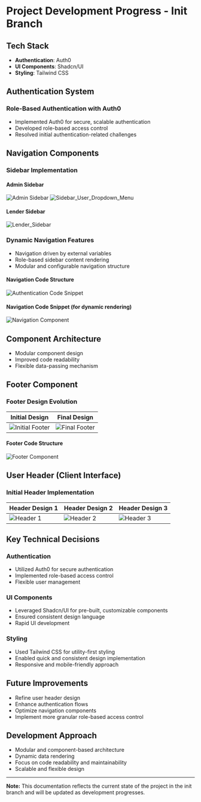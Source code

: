 # Project Development Progress - Init Branch

## Tech Stack
- **Authentication**: Auth0
- **UI Components**: Shadcn/UI
- **Styling**: Tailwind CSS

## Authentication System
### Role-Based Authentication with Auth0
- Implemented Auth0 for secure, scalable authentication
- Developed role-based access control
- Resolved initial authentication-related challenges

## Navigation Components

### Sidebar Implementation
#### Admin Sidebar
![Admin Sidebar](https://github.com/user-attachments/assets/f0c9c079-25a8-4138-9a0e-5acdd0548a9a)
![Sidebar_User_Dropdown_Menu](https://github.com/user-attachments/assets/4939bb58-d677-4b77-b360-d96dc6c27986)

#### Lender Sidebar
![Lender_Sidebar](https://github.com/user-attachments/assets/d6699220-af66-4bfb-8dc2-c5f1dbc39f31)

### Dynamic Navigation Features
- Navigation driven by external variables
- Role-based sidebar content rendering
- Modular and configurable navigation structure

#### Navigation Code Structure
![Authentication Code Snippet](https://github.com/user-attachments/assets/656d3d9a-0052-4796-b446-5280017d96b3)

#### Navigation Code Snippet (for dynamic rendering)
![Navigation Component](https://github.com/user-attachments/assets/de7747f5-40d9-45cc-980a-ed41c46989d3)

## Component Architecture
- Modular component design
- Improved code readability
- Flexible data-passing mechanism

## Footer Component
### Footer Design Evolution
| Initial Design | Final Design |
|---------------|--------------|
| ![Initial Footer](https://github.com/user-attachments/assets/7a03c063-17c3-47c8-92ab-b712e0bf5213) | ![Final Footer](https://github.com/user-attachments/assets/9d9e39b3-2a9c-40aa-93c3-d3f274aec3d3) |

#### Footer Code Structure
![Footer Component](https://github.com/user-attachments/assets/60ca8cb1-d7f7-491a-b54e-d523dc753814)

## User Header (Client Interface)
### Initial Header Implementation
| Header Design 1 | Header Design 2 | Header Design 3 |
|----------------|----------------|----------------|
| ![Header 1](https://github.com/user-attachments/assets/f9360b21-61a7-4227-b24a-c110295d2762) | ![Header 2](https://github.com/user-attachments/assets/ef9ec639-01ee-41d0-9944-711addcaadc3) | ![Header 3](https://github.com/user-attachments/assets/b577d546-6148-456a-b699-2665cbac004f) |

## Key Technical Decisions

### Authentication
- Utilized Auth0 for secure authentication
- Implemented role-based access control
- Flexible user management

### UI Components
- Leveraged Shadcn/UI for pre-built, customizable components
- Ensured consistent design language
- Rapid UI development

### Styling
- Used Tailwind CSS for utility-first styling
- Enabled quick and consistent design implementation
- Responsive and mobile-friendly approach

## Future Improvements
- Refine user header design
- Enhance authentication flows
- Optimize navigation components
- Implement more granular role-based access control

## Development Approach
- Modular and component-based architecture
- Dynamic data rendering
- Focus on code readability and maintainability
- Scalable and flexible design

---

**Note:** This documentation reflects the current state of the project in the init branch and will be updated as development progresses.
